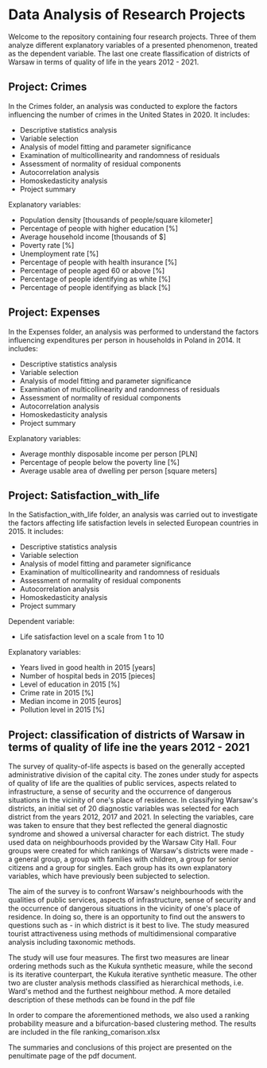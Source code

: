 # Data Analysis of Research Projects

Welcome to the repository containing four research projects. Three of them analyze different explanatory variables of a presented phenomenon, treated as the dependent variable. The last one create flassification of districts of Warsaw in terms of quality of life in the years 2012 - 2021.

## Project: Crimes

In the Crimes folder, an analysis was conducted to explore the factors influencing the number of crimes in the United States in 2020. It includes:
- Descriptive statistics analysis
- Variable selection
- Analysis of model fitting and parameter significance
- Examination of multicollinearity and randomness of residuals
- Assessment of normality of residual components
- Autocorrelation analysis
- Homoskedasticity analysis
- Project summary

Explanatory variables:
- Population density [thousands of people/square kilometer]
- Percentage of people with higher education [%]
- Average household income [thousands of $]
- Poverty rate [%]
- Unemployment rate [%]
- Percentage of people with health insurance [%]
- Percentage of people aged 60 or above [%]
- Percentage of people identifying as white [%]
- Percentage of people identifying as black [%]

## Project: Expenses

In the Expenses folder, an analysis was performed to understand the factors influencing expenditures per person in households in Poland in 2014. It includes:
- Descriptive statistics analysis
- Variable selection
- Analysis of model fitting and parameter significance
- Examination of multicollinearity and randomness of residuals
- Assessment of normality of residual components
- Autocorrelation analysis
- Homoskedasticity analysis
- Project summary

Explanatory variables:
- Average monthly disposable income per person [PLN]
- Percentage of people below the poverty line [%]
- Average usable area of dwelling per person [square meters]

## Project: Satisfaction_with_life

In the Satisfaction_with_life folder, an analysis was carried out to investigate the factors affecting life satisfaction levels in selected European countries in 2015. It includes:
- Descriptive statistics analysis
- Variable selection
- Analysis of model fitting and parameter significance
- Examination of multicollinearity and randomness of residuals
- Assessment of normality of residual components
- Autocorrelation analysis
- Homoskedasticity analysis
- Project summary

Dependent variable:
- Life satisfaction level on a scale from 1 to 10

Explanatory variables:
- Years lived in good health in 2015 [years]
- Number of hospital beds in 2015 [pieces]
- Level of education in 2015 [%]
- Crime rate in 2015 [%]
- Median income in 2015 [euros]
- Pollution level in 2015 [%]


## Project: classification of districts of Warsaw in terms of quality of life ine the years 2012 - 2021

The survey of quality-of-life aspects is based on the generally accepted administrative division of the capital city. The zones under study for aspects of quality of life are the qualities of public services, aspects related to infrastructure, a sense of security and the occurrence of dangerous situations in the vicinity of one's place of residence.
In classifying Warsaw's districts, an initial set of 20 diagnostic variables was selected for each district from the years 2012, 2017 and 2021. In selecting the variables, care was taken to ensure that they best reflected the general diagnostic syndrome and showed a universal character for each district. The study used data on neighbourhoods provided by the Warsaw City Hall. Four groups were created for which rankings of Warsaw's districts were made - a general group, a group with families with children, a group for senior citizens and a group for singles. Each group has its own explanatory variables, which have previously been subjected to selection. 

The aim of the survey is to confront Warsaw's neighbourhoods with the qualities of public services, aspects of infrastructure, sense of security and the occurrence of dangerous situations in the vicinity of one's place of residence. In doing so, there is an opportunity to find out the answers to questions such as - in which district is it best to live. The study measured tourist attractiveness using methods of multidimensional comparative analysis including taxonomic methods.

The study will use four measures. The first two measures are linear ordering methods such as the Kukuła synthetic measure, while the second is its iterative counterpart, the
Kukuła iterative synthetic measure. The other two are cluster analysis methods classified as hierarchical methods, i.e. Ward's method and the furthest neighbour method. A more detailed description of these methods can be found in the pdf file

In order to compare the aforementioned methods, we also used a ranking probability measure and a bifurcation-based clustering method. The results are included in the file ranking_comarison.xlsx

The summaries and conclusions of this project are presented on the penultimate page of the pdf document.
